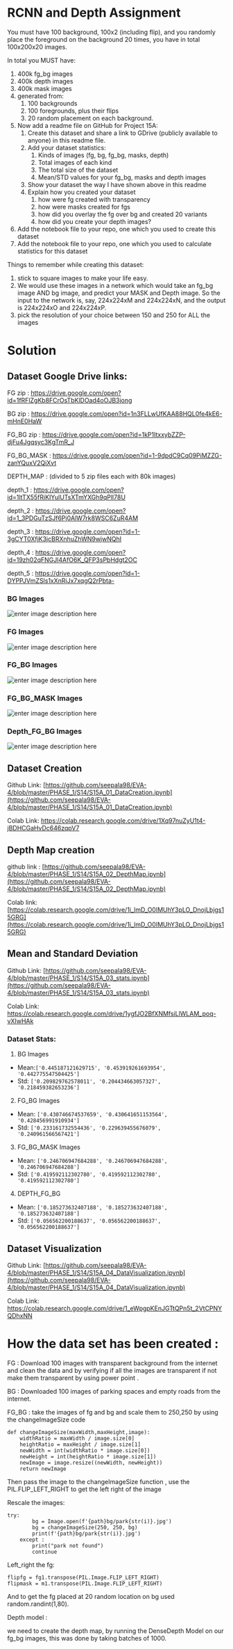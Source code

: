 # RCNN and Depth Assignment

You must have 100 background, 100x2 (including flip), and you randomly place the foreground on the background 20 times, you have in total 100x200x20 images.

In total you MUST have:

1.  400k fg_bg images
2.  400k depth images
3.  400k mask images
4.  generated from:
    1.  100 backgrounds
    2.  100 foregrounds, plus their flips
    3.  20 random placement on each background.
5.  Now add a readme file on GitHub for Project 15A:
    1.  Create this dataset and share a link to GDrive (publicly available to anyone) in this readme file.
    2.  Add your dataset statistics:
        1.  Kinds of images (fg, bg, fg_bg, masks, depth)
        2.  Total images of each kind
        3.  The total size of the dataset
        4.  Mean/STD values for your fg_bg, masks and depth images
    3.  Show your dataset the way I have shown above in this readme
    4.  Explain how you created your dataset
        1.  how were fg created with transparency
        2.  how were masks created for fgs
        3.  how did you overlay the fg over bg and created 20 variants
        4.  how did you create your depth images?
6.  Add the notebook file to your repo, one which you used to create this dataset
7.  Add the notebook file to your repo, one which you used to calculate statistics for this dataset

Things to remember while creating this dataset:

1.  stick to square images to make your life easy.
2.  We would use these images in a network which would take an fg_bg image AND bg image, and predict your MASK and Depth image. So the input to the network is, say, 224x224xM and 224x224xN, and the output is 224x224xO and 224x224xP.
3.  pick the resolution of your choice between 150 and 250 for ALL the images

# Solution

## Dataset Google Drive links:

FG zip : https://drive.google.com/open?id=1fRFlZgKb8FCrOsTbKlDOad4oOJB3jong

BG zip : https://drive.google.com/open?id=1n3FLLwUfKAA88HQL0fe4kE6-mHnE0HaW

FG_BG zip : https://drive.google.com/open?id=1kP1ItxxybZZP-djFu4Jgqsyc3KgTmR_J

FG_BG_MASK : https://drive.google.com/open?id=1-9dpdC9Cq09PiMZZG-zanYQuxV2QiXvt

DEPTH_MAP : (divided to 5 zip files each with 80k images)

depth_1 : https://drive.google.com/open?id=1ltTX55fRiKIYulUTsXTmYXGh9qPll78U

depth_2 : https://drive.google.com/open?id=1_3PDGuTzSJf6Pj0AlW7rk8WSC6ZuR4AM

depth_3 : https://drive.google.com/open?id=1-3gCYT0XfjK3jcBRXnhuZhWN9wjwNQhI

depth_4 : https://drive.google.com/open?id=19zh02qFNGJl4AfO6K_QFP3sPbHdgt2OC

depth_5 : https://drive.google.com/open?id=1-DYPPJVmZSls1xXnRjJx7xqgQ2rPbta-



### BG Images

![enter image description here](https://github.com/seepala98/EVA-4/blob/master/PHASE_1/S14/images/bg.png)

### FG Images

![enter image description here](https://github.com/seepala98/EVA-4/blob/master/PHASE_1/S14/images/fg.png)

### FG_BG Images

![enter image description here](https://github.com/seepala98/EVA-4/blob/master/PHASE_1/S14/images/fg_bg.png)

### FG_BG_MASK Images

![enter image description here](https://github.com/seepala98/EVA-4/blob/master/PHASE_1/S14/images/fg_bg_mask.png)

### Depth_FG_BG Images 
![enter image description here](https://github.com/seepala98/EVA-4/blob/master/PHASE_1/S14/images/depth_images.png)

## Dataset Creation

Github Link: [https://github.com/seepala98/EVA-4/blob/master/PHASE_1/S14/S15A_01_DataCreation.ipynb](https://github.com/seepala98/EVA-4/blob/master/PHASE_1/S14/S15A_01_DataCreation.ipynb)

Colab Link: https://colab.research.google.com/drive/1Xq97nuZyU1t4-jBDHCGaHvDc646zqpV7

## Depth Map creation

github link : [https://github.com/seepala98/EVA-4/blob/master/PHASE_1/S14/S15A_02_DepthMap.ipynb](https://github.com/seepala98/EVA-4/blob/master/PHASE_1/S14/S15A_02_DepthMap.ipynb)

Colab link: [https://colab.research.google.com/drive/1i_lmD_O0IMUhY3pLO_DnojLbjgs15GRG](https://colab.research.google.com/drive/1i_lmD_O0IMUhY3pLO_DnojLbjgs15GRG)

## Mean and Standard Deviation

Github Link: [https://github.com/seepala98/EVA-4/blob/master/PHASE_1/S14/S15A_03_stats.ipynb](https://github.com/seepala98/EVA-4/blob/master/PHASE_1/S14/S15A_03_stats.ipynb)

Colab Link: https://colab.research.google.com/drive/1ygfJO2BfXNMfsiLlWLAM_poq-vXIwHAk

### Dataset Stats:

1. BG Images

- Mean:`['0.445187121629715', '0.453919261693954', '0.442775547504425']`
- Std: `['0.209829762578011', '0.204434663057327', '0.218459382653236']`

2. FG_BG Images

- Mean: `['0.430746674537659', '0.430641651153564', '0.428456991910934']`
- Std:  `['0.233161732554436', '0.229639455676079', '0.240961566567421']`

3. FG_BG_MASK Images

- Mean: `['0.246706947684288', '0.246706947684288', '0.246706947684288']`
- Std: `['0.419592112302780', '0.419592112302780', '0.419592112302780']`

4. DEPTH_FG_BG

- Mean: `['0.185273632407188', '0.185273632407188', '0.185273632407188']`
- Std: `['0.056562200188637', '0.056562200188637', '0.056562200188637']`

## Dataset Visualization

Github Link: [https://github.com/seepala98/EVA-4/blob/master/PHASE_1/S14/S15A_04_DataVisualization.ipynb](https://github.com/seepala98/EVA-4/blob/master/PHASE_1/S14/S15A_04_DataVisualization.ipynb)

Colab Link: https://colab.research.google.com/drive/1_eWpgpKEnJGTtQPn5t_2VtCPNYQDhxNN

# How the data set has been created : 

FG : Download 100 images with transparent background from the internet and clean the data and by verifying if all the images are transparent if not make them transparent by using power point .

BG : Downloaded 100 images of parking spaces and empty roads from the internet. 

FG_BG : take the images of fg and bg and scale them to 250,250 by using the changeImageSize code
```
def changeImageSize(maxWidth,maxHeight,image):
    widthRatio = maxWidth / image.size[0]
    heightRatio = maxHeight / image.size[1]
    newWidth = int(widthRatio * image.size[0])
    newHeight = int(heightRatio * image.size[1])
    newImage = image.resize((newWidth, newHeight))
    return newImage
```
Then pass the image to the changeImageSize function , use the PIL.FLIP_LEFT_RIGHT to get the left right of the image 

Rescale the images:
```
try:
        bg = Image.open(f'{path}bg/park{str(i)}.jpg')
        bg = changeImageSize(250, 250, bg)
        print(f'{path}bg/park{str(i)}.jpg')
    except :
        print("park not found")
        continue
```

Left_right the fg:
```
flipfg = fg1.transpose(PIL.Image.FLIP_LEFT_RIGHT) 
flipmask = m1.transpose(PIL.Image.FLIP_LEFT_RIGHT)
```

And to get the fg placed at 20 random location on bg used random.randint(1,80).

Depth model : 

we need to create the depth map, by running the DenseDepth Model on our fg_bg images, this was done by taking batches of 1000.
